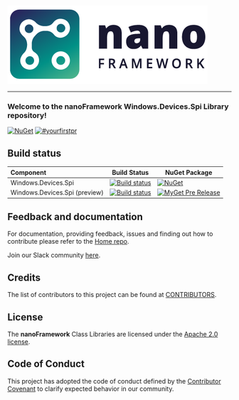 ![nanoFramework logo](https://github.com/nanoframework/Home/blob/master/resources/logo/nanoFramework-repo-logo.png)

-----

### Welcome to the **nanoFramework** Windows.Devices.Spi Library repository!

[![NuGet](https://img.shields.io/nuget/dt/nanoFramework.Windows.Devices.Spi.svg)]() [![#yourfirstpr](https://img.shields.io/badge/first--timers--only-friendly-blue.svg)](https://github.com/nanoframework/Home/blob/master/CONTRIBUTING.md)

## Build status


| Component | Build Status | NuGet Package |
|:-|---|---|
| Windows.Devices.Spi | [![Build status](https://ci.appveyor.com/api/projects/status/6v5nkr5iyv3i35uw?svg=true)](https://ci.appveyor.com/project/nfbot/lib-windows-devices-spi) | [![NuGet](https://img.shields.io/nuget/vpre/nanoFramework.Windows.Devices.Spi.svg)](https://www.nuget.org/packages/nanoFramework.Windows.Devices.Spi/)  |
| Windows.Devices.Spi (preview) | [![Build status](https://ci.appveyor.com/api/projects/status/6v5nkr5iyv3i35uw/branch/develop?svg=true)](https://ci.appveyor.com/project/nfbot/lib-windows-devices-spi/branch/develop) | [![MyGet Pre Release](https://img.shields.io/myget/nanoframework-dev/vpre/nanoFramework.Windows.Devices.Spi.svg)](https://www.myget.org/feed/nanoframework-dev/package/nuget/nanoFramework.Windows.Devices.Spi) |


## Feedback and documentation

For documentation, providing feedback, issues and finding out how to contribute please refer to the [Home repo](https://github.com/nanoframework/Home).

Join our Slack community [here](https://join.slack.com/t/nanoframework/shared_invite/enQtMzI3OTg4MTk0NTgwLWQ0ODQ3ZWIwZjgxZWFmNjU3MDIwN2E2YzM2OTdhMWRiY2Q3M2NlOTk2N2IwNTM3MmRlMmQ2NTRlNjZlYzJlMmY).


## Credits

The list of contributors to this project can be found at [CONTRIBUTORS](https://github.com/nanoframework/Home/blob/master/CONTRIBUTORS.md).


## License

The **nanoFramework** Class Libraries are licensed under the [Apache 2.0 license](http://www.apache.org/licenses/LICENSE-2.0).


## Code of Conduct
This project has adopted the code of conduct defined by the [Contributor Covenant](http://contributor-covenant.org/)
to clarify expected behavior in our community.
